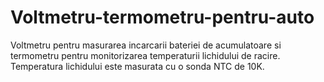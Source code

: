 # Voltmetru-termometru-pentru-auto
Voltmetru pentru masurarea incarcarii bateriei de acumulatoare si termometru pentru monitorizarea temperaturii lichidului de racire.
Temperatura lichidului este masurata cu o sonda NTC de 10K.

